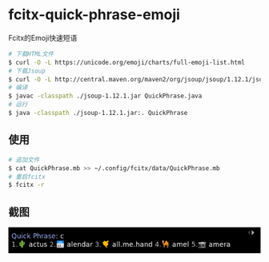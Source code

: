 # fcitx-quick-phrase-emoji

Fcitx的Emoji快速短语

```bash
# 下载HTML文件
$ curl -O -L https://unicode.org/emoji/charts/full-emoji-list.html
# 下载Jsoup
$ curl -O -L http://central.maven.org/maven2/org/jsoup/jsoup/1.12.1/jsoup-1.12.1.jar
# 编译
$ javac -classpath ./jsoup-1.12.1.jar QuickPhrase.java
# 运行
$ java -classpath ./jsoup-1.12.1.jar:. QuickPhrase
```

## 使用

```bash
# 追加文件
$ cat QuickPhrase.mb >> ~/.config/fcitx/data/QuickPhrase.mb
# 重启fcitx
$ fcitx -r
```

## 截图

![screenshot.png](./screenshot.png)